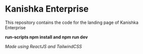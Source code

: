 # Kanishka Enterprise

This repository contains the code for the landing page of Kanishka Enterprise

**run-scripts npm install and npm run dev**

*Made using ReactJS and TailwindCSS*
